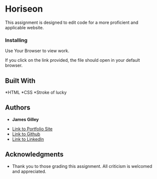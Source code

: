 
# Horiseon

This assignment is designed to edit code for a more proficient and applicable website.



### Installing

Use Your Browser to view work.

If you click on the link provided, the file should open in your default browser.

## Built With

*HTML
*CSS
*Stroke of lucky

## Authors

* **James Gilley** 

- [Link to Portfolio Site](#)
- [Link to Github](https://github.com/jamesgilley/code_refractor)
- [Link to LinkedIn](https://www.linkedin.com/in/james-gilley-312466187/)




## Acknowledgments

* Thank you to those grading this assignment. All criticism is welcomed and appreciated. 
